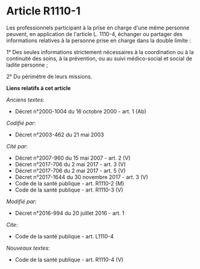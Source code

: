 # Article R1110-1

Les professionnels participant à la prise en charge d'une même personne peuvent, en application de l'article L. 1110-4,
échanger ou partager des informations relatives à la personne prise en charge dans la double limite : 

1° Des seules informations strictement nécessaires à la coordination ou à la continuité des soins, à la prévention, ou au
suivi médico-social et social de ladite personne ; 

2° Du périmètre de leurs missions.

**Liens relatifs à cet article**

_Anciens textes_:

  - Décret n°2000-1004 du 16 octobre 2000 - art. 1 (Ab)

_Codifié par_:

  - Décret n°2003-462 du 21 mai 2003

_Cité par_:

  - Décret n°2007-960 du 15 mai 2007 - art. 2 (V)
  - Décret n°2017-706 du 2 mai 2017 - art. 3 (V)
  - Décret n°2017-706 du 2 mai 2017 - art. 5 (V)
  - Décret n°2017-1644 du 30 novembre 2017 - art. 3 (V)
  - Code de la santé publique - art. R1110-2 (M)
  - Code de la santé publique - art. R1110-3 (V)

_Modifié par_:

  - Décret n°2016-994 du 20 juillet 2016 - art. 1

_Cite_:

  - Code de la santé publique - art. L1110-4

_Nouveaux textes_:

  - Code de la santé publique - art. R1110-4 (V)
